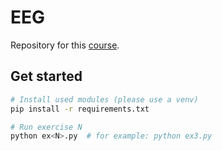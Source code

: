 # EEG

Repository for this [course](https://www.s-ccs.de/course_EEG/course.html).

## Get started

```bash
# Install used modules (please use a venv)
pip install -r requirements.txt

# Run exercise N
python ex<N>.py  # for example: python ex3.py
```